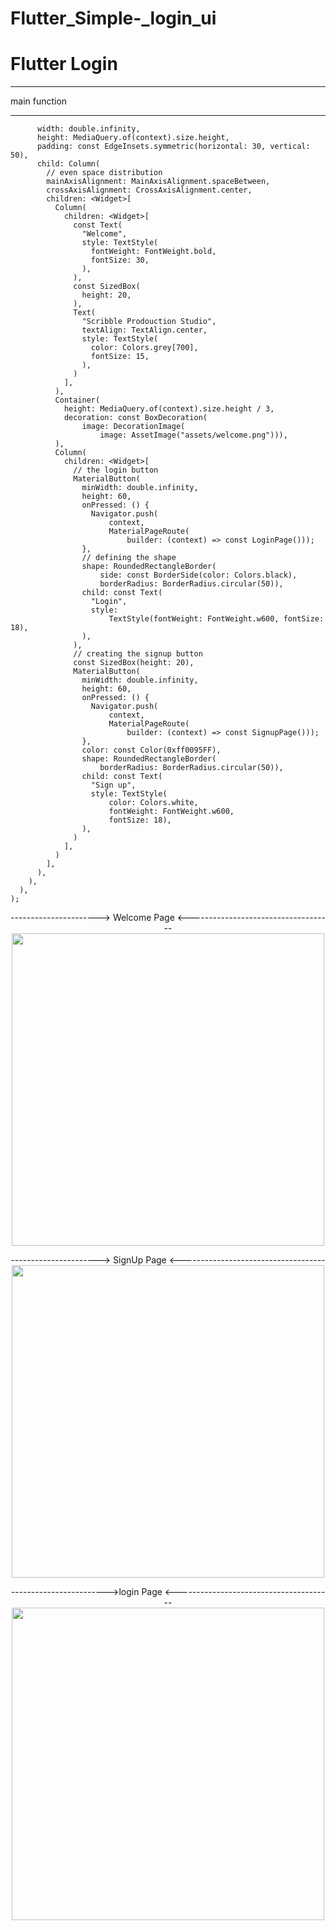 # Flutter_Simple-_login_ui
# Flutter Login
______________________________________________________________________________________________
main function
____________________________________________________________________________




          width: double.infinity,
          height: MediaQuery.of(context).size.height,
          padding: const EdgeInsets.symmetric(horizontal: 30, vertical: 50),
          child: Column(
            // even space distribution
            mainAxisAlignment: MainAxisAlignment.spaceBetween,
            crossAxisAlignment: CrossAxisAlignment.center,
            children: <Widget>[
              Column(
                children: <Widget>[
                  const Text(
                    "Welcome",
                    style: TextStyle(
                      fontWeight: FontWeight.bold,
                      fontSize: 30,
                    ),
                  ),
                  const SizedBox(
                    height: 20,
                  ),
                  Text(
                    "Scribble Prodouction Studio",
                    textAlign: TextAlign.center,
                    style: TextStyle(
                      color: Colors.grey[700],
                      fontSize: 15,
                    ),
                  )
                ],
              ),
              Container(
                height: MediaQuery.of(context).size.height / 3,
                decoration: const BoxDecoration(
                    image: DecorationImage(
                        image: AssetImage("assets/welcome.png"))),
              ),
              Column(
                children: <Widget>[
                  // the login button
                  MaterialButton(
                    minWidth: double.infinity,
                    height: 60,
                    onPressed: () {
                      Navigator.push(
                          context,
                          MaterialPageRoute(
                              builder: (context) => const LoginPage()));
                    },
                    // defining the shape
                    shape: RoundedRectangleBorder(
                        side: const BorderSide(color: Colors.black),
                        borderRadius: BorderRadius.circular(50)),
                    child: const Text(
                      "Login",
                      style:
                          TextStyle(fontWeight: FontWeight.w600, fontSize: 18),
                    ),
                  ),
                  // creating the signup button
                  const SizedBox(height: 20),
                  MaterialButton(
                    minWidth: double.infinity,
                    height: 60,
                    onPressed: () {
                      Navigator.push(
                          context,
                          MaterialPageRoute(
                              builder: (context) => const SignupPage()));
                    },
                    color: const Color(0xff0095FF),
                    shape: RoundedRectangleBorder(
                        borderRadius: BorderRadius.circular(50)),
                    child: const Text(
                      "Sign up",
                      style: TextStyle(
                          color: Colors.white,
                          fontWeight: FontWeight.w600,
                          fontSize: 18),
                    ),
                  )
                ],
              )
            ],
          ),
        ),
      ),
    );
<p align="center">
----------------------> Welcome Page <------------------------------------


<img src="https://i.ibb.co/QnKd3jF/IMG-20220813-232327.jpg"  width="500" >
</p>          
<p align="center">      
----------------------> SignUp Page <------------------------------------


<img src="https://i.ibb.co/XtJW9Yt/IMG-20220813-232404.jpg" width="500">

</p>
<p align="center">
------------------------>login Page <---------------------------------------



<img src="https://i.ibb.co/QDnYFLY/IMG-20220813-232347.jpg" width="500">

</p>

